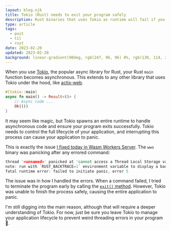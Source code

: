 ```yaml
---
layout: blog.njk
title: Tokio (Rust) needs to exit your program safely
description: Rust binaries that uses Tokio as runtime will fail if you exit the program manually. Tokio needs to exit your program safely
type: article
tags:
  - post
  - til
  - rust
date: 2023-02-20
updated: 2023-02-20
background: linear-gradient(90deg, rgb(247, 96, 96) 0%, rgb(130, 114, 239) 100%);
---
```


When you use [Tokio](https://tokio.rs/), the popular async library for Rust, your Rust `main` function becomes asynchronous. This extends to any other library that uses Tokio under the hood, like [actix-web](https://actix.rs/).

```rust
#[tokio::main]
async fn main() -> Result<()> {
    // Async code ...
    Ok(())
}
```

It may seem like magic, but Tokio spawns an entire runtime to handle asynchronous code and ensure your program exits successfully. Tokio needs to control the full lifecycle of your application, and interrupting this process can cause your application to panic.

This is exactly the issue [I fixed today in Wasm Workers Server](https://github.com/vmware-labs/wasm-workers-server/issues/96). The `wws` binary was panicking after any errored command:

```rust
thread '<unnamed>' panicked at 'cannot access a Thread Local Storage value during or after destruction: AccessError', /rustc/fc594f15669680fa70d255faec3ca3fb507c3405/library/std/src/thread/local.rs:422:26
note: run with `RUST_BACKTRACE=1` environment variable to display a backtrace
fatal runtime error: failed to initiate panic, error 5
```

The issue was in how I handled the errors. When a command failed, I tried to terminate the program early by calling the [`exit()` method](https://doc.rust-lang.org/std/process/fn.exit.html). However, Tokio was unable to finish the process safely, causing the entire application to panic.

I'm still digging into the main reason, although that will require a deeper understanding of Tokio. For now, just be sure you leave Tokio to manage your application lifecycle to prevent weird threading errors in your program 😬.
